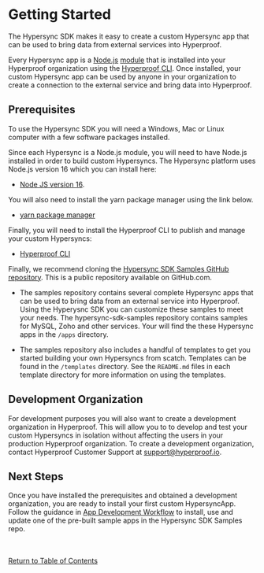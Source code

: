 # Getting Started

The Hypersync SDK makes it easy to create a custom Hypersync app that can be used to bring data from external services into Hyperproof.

Every Hypersync app is a [Node.js](https://nodejs.org/en/) [module](https://nodejs.org/api/modules.html) that is installed into your Hyperproof organization using the [Hyperproof CLI](./hyperproof-cli.md). Once installed, your custom Hypersync app can be used by anyone in your organization to create a connection to the external service and bring data into Hyperproof.

## Prerequisites

To use the Hypersync SDK you will need a Windows, Mac or Linux computer with a few software packages installed.

Since each Hypersync is a Node.js module, you will need to have Node.js installed in order to build custom Hypersyncs. The Hypersync platform uses Node.js version 16 which you can install here:

- [Node JS version 16](https://nodejs.org/download/release/v16.18.1/).

You will also need to install the yarn package manager using the link below.

- [yarn package manager](https://yarnpkg.com/)

Finally, you will need to install the Hyperproof CLI to publish and manage your custom Hypersyncs:

- [Hyperproof CLI](./hyperproof-cli.md)

Finally, we recommend cloning the [Hypersync SDK Samples GitHub repository](https://github.com/Hyperproof/hypersync-sdk-samples). This is a public repository available on GitHub.com.

- The samples repository contains several complete Hypersync apps that can be used to bring data from an external service into Hyperproof. Using the Hyperysnc SDK you can customize these samples to meet your needs. The hypersync-sdk-samples repository contains samples for MySQL, Zoho and other services. Your will find the these Hypersync apps in the `/apps` directory.

- The samples repository also includes a handful of templates to get you started building your own Hypersyncs from scatch. Templates can be found in the `/templates` directory. See the `README.md` files in each template directory for more information on using the templates.

## Development Organization

For development purposes you will also want to create a development organization in Hyperproof. This will allow you to to develop and test your custom Hypersyncs in isolation without affecting the users in your production Hyperproof organization. To create a development organization, contact Hyperproof Customer Support at <support@hyperproof.io>.

## Next Steps

Once you have installed the prerequisites and obtained a development organization, you are ready to install your first custom HypersyncApp. Follow the guidance in [App Development Workflow](./002-dev-workflow.md) to install, use and update one of the pre-built sample apps in the Hypersync SDK Samples repo.

<br></br>
[Return to Table of Contents](./000-toc.md)
